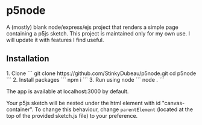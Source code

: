 
<h1>p5node</h1>
A (mostly) blank node/express/ejs project that renders a simple page containing a p5js sketch. This project is maintained only for my own use. I will update it with features I find useful.

<h2>Installation</h2>
1. Clone
```
git clone https://github.com/StinkyDubeau/p5node.git
cd p5node
```
2. Install packages
```
npm i
```
3. Run using node
```
node .
```

The app is available at localhost:3000 by default.

Your p5js sketch will be nested under the html element with id "canvas-container". To change this behaviour, change `parentElement` (located at the top of the provided sketch.js file) to your preference.
